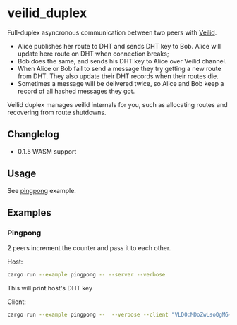 # veilid_duplex 

Full-duplex asyncronous communication between two peers with [Veilid](https://gitlab.com/veilid/veilid).

- Alice publishes her route to DHT and sends DHT key to Bob. Alice will update here route on DHT when connection breaks;
- Bob does the same, and sends his DHT key to Alice over Veilid channel.
- When Alice or Bob fail to send a message they try getting a new route from DHT. They also update their DHT records when their routes die.
- Sometimes a message will be delivered twice, so Alice and Bob keep a record of all hashed messages they got.

Veilid duplex manages veilid internals for you, such as allocating routes and recovering from route shutdowns.

## Changlelog

- 0.1.5 WASM support

## Usage

See [pingpong](examples/pingpong.rs) example.

## Examples

### Pingpong

2 peers increment the counter and pass it to each other.

Host: 
```bash
cargo run --example pingpong -- --server --verbose
```

This will print host's DHT key

Client: 
```bash
cargo run --example pingpong --  --verbose --client "VLD0:MDoZwLsoQgM6-XKE3giy-8r53e4yCod5Y546laT0El0"
```
